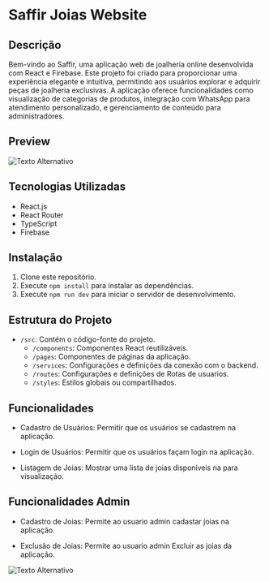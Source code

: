 # Saffir Joias Website


## Descrição
Bem-vindo ao Saffir, uma aplicação web de joalheria online desenvolvida com React e Firebase. 
Este projeto foi criado para proporcionar uma experiência elegante e intuitiva, permitindo aos usuários explorar e adquirir peças de joalheria exclusivas. 
A aplicação oferece funcionalidades como visualização de categorias de produtos, integração com WhatsApp para atendimento personalizado, 
e gerenciamento de conteúdo para administradores.

## Preview

<img src="https://i.imgur.com/cgLK56y.png" alt="Texto Alternativo">







## Tecnologias Utilizadas
- React.js
- React Router
- TypeScript
- Firebase


## Instalação
1. Clone este repositório.
2. Execute `npm install` para instalar as dependências.
3. Execute `npm run dev` para iniciar o servidor de desenvolvimento.

## Estrutura do Projeto
- `/src`: Contém o código-fonte do projeto.
  - `/components`: Componentes React reutilizáveis.
  - `/pages`: Componentes de páginas da aplicação.
  - `/services`: Configurações e definições da conexão com o backend.
  -  `/routes`: Configurações e definições de Rotas de usuarios.
  - `/styles`: Estilos globais ou compartilhados.

## Funcionalidades
- Cadastro de Usuários: Permitir que os usuários se cadastrem na aplicação.

- Login de Usuários: Permitir que os usuários façam login na aplicação.

- Listagem de Joias: Mostrar uma lista de joias disponíveis na para visualização.



## Funcionalidades Admin 
- Cadastro de Joias: Permite ao usuario admin cadastar joias na aplicação.



- Exclusão de Joias: Permite ao usuario admin Excluir as joias da aplicação.

<img src="https://i.imgur.com/AAAnlfA.png" alt="Texto Alternativo">


